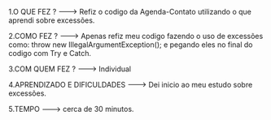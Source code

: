 1.O QUE FEZ ? ---> Refiz o codigo da Agenda-Contato utilizando o que aprendi sobre excessões.

2.COMO FEZ ? ---> Apenas refiz meu codigo fazendo o uso de excessões como: throw new IllegalArgumentException(); e pegando eles no final do codigo com Try e Catch.

3.COM QUEM FEZ ? ---> Individual

4.APRENDIZADO E DIFICULDADES ---> Dei inicio ao meu estudo sobre excessões. 

5.TEMPO ---> cerca de 30 minutos.
